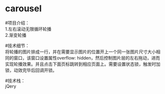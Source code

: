 # carousel

#项目介绍：<br>
1.左右滚动无限循环轮播<br>
2.渐变轮播<br>

#技术细节：<br>
将轮播的图片排成一行，并在需要显示图片的位置开上一个同一张图片尺寸大小相同的窗口，该窗口设置属性overflow: hidden，然后控制图片层的左右拖动，进而实现轮播效果。并且点击下面页标跳转到相应页面上。需要设置状态锁，触发时加锁，动效完毕后回调开锁。

#技术栈：<br>
jQery
